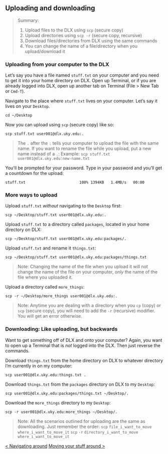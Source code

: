 ## Uploading and downloading

> Summary:
> 1. Upload files to the DLX using `scp` (secure copy)
> 2. Upload directories using `scp -r` (secure copy, recursive)
> 3. Download files/directories from DLX using the same commands
> 4. You can change the name of a file/directory when you upload/download it


### Uploading from your computer to the DLX

Let’s say you have a file named `stuff.txt` on your computer and you need to get it into your home directory on DLX. Open up Terminal, or if you are already logged into DLX, open up another tab on Terminal (File \> New Tab or `Cmd-T`). 

Navigate to the place where `stuff.txt` lives on your computer. Let’s say it lives on your `Desktop`.
```
cd ~/Desktop
```

Now you can upload using `scp` (secure copy) like so:
```
scp stuff.txt user001@dlx.uky.edu:.
```

> The `.` after the `:` tells your computer to upload the file with the same name. If you want to rename the file while you upload, put a new name instead of a `.`:
> Example: `scp stuff.txt user001@dlx.uky.edu:new-name.txt`

You'll be prompted for your password. Type in your password and you’ll get a countdown for the upload:
```
stuff.txt                        100% 1394KB   1.4MB/s   00:00
```

### More ways to upload

Upload `stuff.txt` *without* navigating to the `Desktop` first:
```
scp ~/Desktop/stuff.txt user001@dlx.uky.edu:.
```

Upload `stuff.txt` to a directory called `packages`, located in your home directory on DLX:
```
scp ~/Desktop/stuff.txt user001@dlx.uky.edu:packages/.
```

Upload `stuff.txt` and rename it `things.txt`:
```
scp ~/Desktop/stuff.txt user001@dlx.uky.edu:packages/things.txt 
```
> Note: Changing the name of the file when you upload it will not change the name of the file on your computer, *only* the name of the file where you uploaded it.

Upload a directory called `more_things`:
```
scp -r ~/Desktop/more_things user001@dlx.uky.edu:.
```

> Note: Anytime you are dealing with a directory when you `cp` (copy) or `scp` (secure copy), you will need to add the `-r` (recursive) modifier. You will get an error otherwise.

### Downloading: Like uploading, but backwards

Want to get something off of DLX and onto your computer? Again, you want to open up a Terminal that is *not* logged into the DLX. Then just reverse the commands. 

Download `things.txt` from the home directory on DLX to whatever directory I’m currently in on my computer:
```
scp user001@dlx.uky.edu:things.txt .
```

Download `things.txt` from the `packages` directory on DLX to my `Desktop`:
```
scp user001@dlx.uky.edu:packages/things.txt ~/Desktop/.
```

Download the `more_things` directory to my `Desktop`:
```
scp -r user001@dlx.uky.edu:more_things ~/Desktop/.
```

> Note: All the scenarios outlined for uploading are the same as downloading. Just remember the order:
> `scp` `file_i_want_to_move` `where_i_want_to_move_it`
> `scp` `-r` `directory_i_want_to_move` `where_i_want_to_move_it`

[\< Navigating around](navigating.html)   [Moving your stuff around \>](moving.html)
